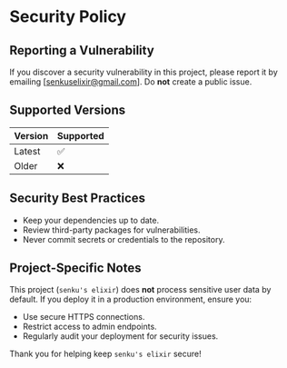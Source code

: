 # Security Policy

## Reporting a Vulnerability

If you discover a security vulnerability in this project, please report it by emailing [senkuselixir@gmail.com]. Do **not** create a public issue.

## Supported Versions

| Version | Supported          |
| ------- | ----------------- |
| Latest  | :white_check_mark: |
| Older   | :x:               |

## Security Best Practices

- Keep your dependencies up to date.
- Review third-party packages for vulnerabilities.
- Never commit secrets or credentials to the repository.

## Project-Specific Notes

This project (`senku's elixir`) does **not** process sensitive user data by default. If you deploy it in a production environment, ensure you:

- Use secure HTTPS connections.
- Restrict access to admin endpoints.
- Regularly audit your deployment for security issues.

Thank you for helping keep `senku's elixir` secure!